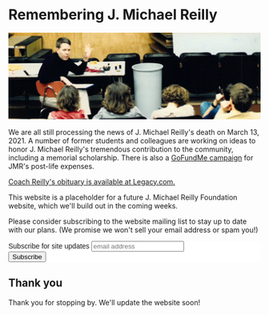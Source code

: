 # Remembering J. Michael Reilly

![JMR Gives Notes](img/top-header.jpg)

We are all still processing the news of J. Michael Reilly's death on March 13, 2021. A number of former students and colleagues are working on ideas to honor J. Michael Reilly's tremendous contribution to the community, including a memorial scholarship. There is also a [GoFundMe campaign](https://www.gofundme.com/f/honoring-jmr) for JMR's post-life expenses.

[Coach Reilly's obituary is available at Legacy.com.](https://www.legacy.com/obituaries/ourmidland/obituary.aspx?n=j-michael-reilly&pid=198101946)

This website is a placeholder for a future J. Michael Reilly Foundation website, which we'll build out in the coming weeks.

Please consider subscribing to the website mailing list to stay up to date with our plans. (We promise we won't sell your email address or spam you!)

<!-- Begin Mailchimp Signup Form -->
<link href="//cdn-images.mailchimp.com/embedcode/slim-10_7.css" rel="stylesheet" type="text/css">
<style type="text/css">
	#mc_embed_signup{background:#fff; clear:left; font:14px Helvetica,Arial,sans-serif; }
	/* Add your own Mailchimp form style overrides in your site stylesheet or in this style block.
	   We recommend moving this block and the preceding CSS link to the HEAD of your HTML file. */
</style>
<div id="mc_embed_signup">
<form action="https://jmichaelreilly.us1.list-manage.com/subscribe/post?u=5a758d57472ecd1e1bd100dd2&amp;id=2a8a506b57" method="post" id="mc-embedded-subscribe-form" name="mc-embedded-subscribe-form" class="validate" target="_blank" novalidate>
    <div id="mc_embed_signup_scroll">
	<label for="mce-EMAIL">Subscribe for site updates</label>
	<input type="email" value="" name="EMAIL" class="email" id="mce-EMAIL" placeholder="email address" required>
    <!-- real people should not fill this in and expect good things - do not remove this or risk form bot signups-->
    <div style="position: absolute; left: -5000px;" aria-hidden="true"><input type="text" name="b_5a758d57472ecd1e1bd100dd2_2a8a506b57" tabindex="-1" value=""></div>
    <div class="clear"><input type="submit" value="Subscribe" name="subscribe" id="mc-embedded-subscribe" class="button"></div>
    </div>
</form>
</div>

<!--End mc_embed_signup-->

## Thank you

Thank you for stopping by. We'll update the website soon!


<script id="mcjs">!function(c,h,i,m,p){m=c.createElement(h),p=c.getElementsByTagName(h)[0],m.async=1,m.src=i,p.parentNode.insertBefore(m,p)}(document,"script","https://chimpstatic.com/mcjs-connected/js/users/5a758d57472ecd1e1bd100dd2/d397e9183b5ef0a93be2b6a4e.js");</script>
